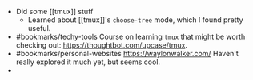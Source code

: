 - Did some [[tmux]] stuff
	- Learned about [[tmux]]'s `choose-tree` mode, which I found pretty useful.
- #bookmarks/techy-tools Course on learning `tmux` that might be worth checking out: https://thoughtbot.com/upcase/tmux.
- #bookmarks/personal-websites https://waylonwalker.com/ Haven't really explored it much yet, but seems cool.
-
